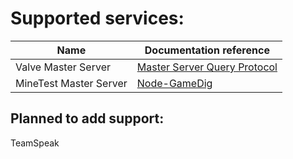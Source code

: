 # Supported services:

| Name                   | Documentation reference                                                                               |
|------------------------|-------------------------------------------------------------------------------------------------------|
| Valve Master Server    | [Master Server Query Protocol](https://developer.valvesoftware.com/wiki/Master_Server_Query_Protocol) |
| MineTest Master Server | [Node-GameDig](https://github.com/gamedig/node-gamedig/blob/master/protocols/minetest.js)             |

## Planned to add support:

TeamSpeak
